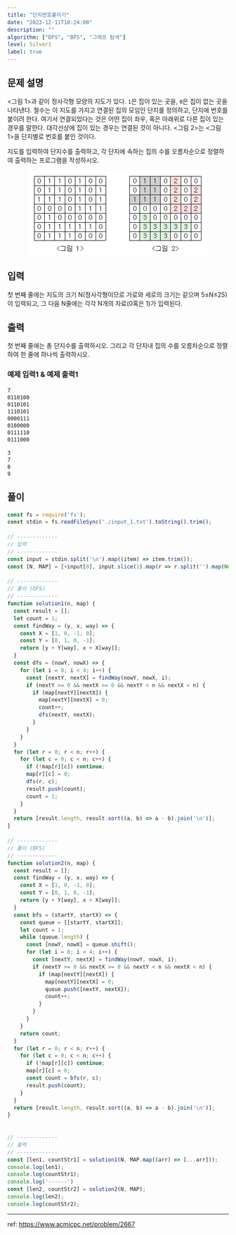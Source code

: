 ```yaml
---
title: "단지번호붙이기"
date: "2023-12-11T10:24:00"
description: ""
algorithm: ["DFS", "BFS", "그래프 탐색"]
level: Silver1
label: true
---
```


## 문제 설명

<그림 1>과 같이 정사각형 모양의 지도가 있다. `1`은 집이 있는 곳을, `0`은 집이 없는 곳을 나타낸다. 철수는 이 지도를 가지고 연결된 집의 모임인 단지를 정의하고, 단지에 번호를 붙이려 한다. 여기서 연결되었다는 것은 어떤 집이 좌우, 혹은 아래위로 다른 집이 있는 경우를 말한다. 대각선상에 집이 있는 경우는 연결된 것이 아니다. <그림 2>는 <그림 1>을 단지별로 번호를 붙인 것이다. 

지도를 입력하여 단지수를 출력하고, 각 단지에 속하는 집의 수를 오름차순으로 정렬하여 출력하는 프로그램을 작성하시오.

<div align="center">
  <img src="https://raw.githubusercontent.com/hxxtae/algorithm/main/blog/assets/boj/단지번호붙이기_1.png" alt="단지번호붙이기_1" />
</div>

## 입력

첫 번째 줄에는 지도의 크기 N(정사각형이므로 가로와 세로의 크기는 같으며 5≤N≤25)이 입력되고, 그 다음 N줄에는 각각 N개의 자료(0혹은 1)가 입력된다.

## 출력

첫 번째 줄에는 총 단지수를 출력하시오. 그리고 각 단지내 집의 수를 오름차순으로 정렬하여 한 줄에 하나씩 출력하시오.

### 예제 입력1 & 예제 출력1

~~~text
7
0110100
0110101
1110101
0000111
0100000
0111110
0111000

~~~

~~~text
3
7
8
9

~~~

## 풀이

```javascript
const fs = require('fs');
const stdin = fs.readFileSync('./input_1.txt').toString().trim();

// -------------
// 입력
// -------------
const input = stdin.split('\n').map((item) => item.trim());
const [N, MAP] = [+input[0], input.slice(1).map(r => r.split('').map(Number))];

// -------------
// 풀이 (DFS)
// -------------
function solution1(n, map) {
  const result = [];
  let count = 1;
  const findWay = (y, x, way) => {
    const X = [1, 0, -1, 0];
    const Y = [0, 1, 0, -1];
    return [y + Y[way], x + X[way]];
  }
  const dfs = (nowY, nowX) => {
    for (let i = 0; i < 4; i++) {
      const [nextY, nextX] = findWay(nowY, nowX, i);
      if (nextY >= 0 && nextX >= 0 && nextY < n && nextX < n) {
        if (map[nextY][nextX]) {
          map[nextY][nextX] = 0;
          count++;
          dfs(nextY, nextX);
        }
      }
    }
  }
  for (let r = 0; r < n; r++) {
    for (let c = 0; c < n; c++) {
      if (!map[r][c]) continue;
      map[r][c] = 0;
      dfs(r, c);
      result.push(count);
      count = 1;
    }
  }
  return [result.length, result.sort((a, b) => a - b).join('\n')];
}

// -------------
// 풀이 (BFS)
// -------------
function solution2(n, map) {
  const result = [];
  const findWay = (y, x, way) => {
    const X = [1, 0, -1, 0];
    const Y = [0, 1, 0, -1];
    return [y + Y[way], x + X[way]];
  }
  const bfs = (startY, startX) => {
    const queue = [[startY, startX]];
    let count = 1;
    while (queue.length) {
      const [nowY, nowX] = queue.shift();
      for (let i = 0; i < 4; i++) {
        const [nextY, nextX] = findWay(nowY, nowX, i);
        if (nextY >= 0 && nextX >= 0 && nextY < n && nextX < n) {
          if (map[nextY][nextX]) {
            map[nextY][nextX] = 0;
            queue.push([nextY, nextX]);
            count++;
          }
        }
      }
    }
    return count;
  }
  for (let r = 0; r < n; r++) {
    for (let c = 0; c < n; c++) {
      if (!map[r][c]) continue;
      map[r][c] = 0;
      const count = bfs(r, c);
      result.push(count);
    }
  }
  return [result.length, result.sort((a, b) => a - b).join('\n')];
}


// -------------
// 출력
// -------------
const [len1, countStr1] = solution1(N, MAP.map((arr) => [...arr]));
console.log(len1);
console.log(countStr1);
console.log('------')
const [len2, countStr2] = solution2(N, MAP);
console.log(len2);
console.log(countStr2);
```
---

ref: https://www.acmicpc.net/problem/2667
